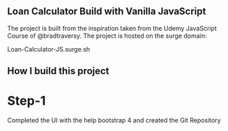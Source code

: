 ## Loan Calculator Build with Vanilla JavaScript

The project is built from the inspiration taken from the Udemy JavaScript Course of @bradtraversy. The project is hosted on the surge domain:

Loan-Calculator-JS.surge.sh

## How I build this project

# Step-1

Completed the UI with the help bootstrap 4 and created the Git Repository
